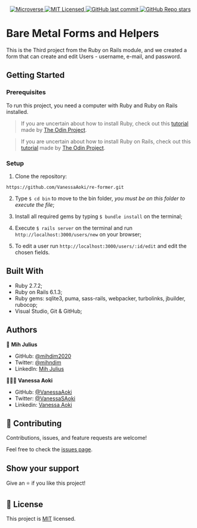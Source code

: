 <p align="center">
  <a href="https://www.microverse.org/">
    <img alt="Microverse" src="https://img.shields.io/badge/-Microverse-blueviolet?style=flat-square">
  </a>
  <a href="https://github.com/VanessaAoki/re-former/blob/development/LICENSE">
    <img alt="MIT Licensed" src="https://img.shields.io/github/license/VanessaAoki/re-former?style=flat-square">
  </a>
  <a href="https://github.com/VanessaAoki/re-former">
    <img alt="GitHub last commit" src="https://img.shields.io/github/last-commit/VanessaAoki/re-former/development?color=blue&style=flat-square">
  </a>
  <a href="https://github.com/VanessaAoki/re-former">
    <img alt="GitHub Repo stars" src="https://img.shields.io/github/stars/VanessaAoki/re-former?color=pink&label=%E2%98%85%20stars%20&style=flat-square">
  </a>
</p>

# Bare Metal Forms and Helpers
This is the Third project from the Ruby on Rails module, and we created a form that can create and edit Users - username, e-mail, and password.

## Getting Started

### Prerequisites
To run this project, you need a computer with Ruby and Ruby on Rails installed.
> If you are uncertain about how to install Ruby, check out this [tutorial](https://www.theodinproject.com/courses/ruby-programming/lessons/installing-ruby-ruby-programming) made by [The Odin Project](https://www.theodinproject.com/about).

> If you are uncertain about how to install Ruby on Rails, check out this [tutorial](https://www.theodinproject.com/paths/full-stack-ruby-on-rails/courses/ruby-on-rails/lessons/your-first-rails-application-ruby-on-rails) made by [The Odin Project](https://www.theodinproject.com/about).

### Setup

1. Clone the repository:
```
https://github.com/VanessaAoki/re-former.git
```
2. Type  `$ cd bin` to move to the bin folder, *you must be on this folder to execute the file*;

3. Install all required gems by typing `$ bundle install` on the terminal;

4. Execute `$ rails server` on the terminal and run `http://localhost:3000/users/new` on your browser;

5. To edit a user run `http://localhost:3000/users/:id/edit` and edit the chosen fields.
 
## Built With

- Ruby 2.7.2;
- Ruby on Rails 6.1.3;
- Ruby gems: sqlite3, puma, sass-rails, webpacker, turbolinks, jbuilder, rubocop;
- Visual Studio, Git & GitHub;

## Authors

👤 **Mih Julius**

- GitHub: [@mihdim2020](https://github.com/@mihdim2020)
- Twitter: [@mihndim](https://twitter.com/@mihndim)
- LinkedIn: [Mih Julius](https://linkedin.com/Mih_Julius)

👩🏼‍💻 **Vanessa Aoki**

- GitHub: [@VanessaAoki](https://github.com/VanessaAoki)
- Twitter: [@VanessaSAoki](https://twitter.com/VanessaSAoki)
- Linkedin: [Vanessa Aoki](https://www.linkedin.com/in/vanessasaoki/)


## 🤝 Contributing

Contributions, issues, and feature requests are welcome!

Feel free to check the [issues page](https://github.com/VanessaAoki/re-former/issues).


## Show your support

Give an ⭐️ if you like this project!


## 📝 License

This project is [MIT](./LICENSE) licensed.
